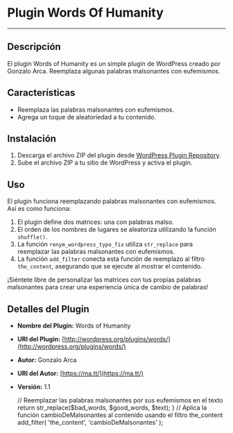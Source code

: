 # Plugin Words Of Humanity

---

## Descripción

El plugin Words of Humanity es un simple plugin de WordPress creado por Gonzalo Arca. Reemplaza algunas palabras malsonantes con eufemismos.

## Características

- Reemplaza las palabras malsonantes con eufemismos.
- Agrega un toque de aleatoriedad a tu contenido.

## Instalación

1. Descarga el archivo ZIP del plugin desde [WordPress Plugin Repository](http://wordpress.org/plugins/words/).
2. Sube el archivo ZIP a tu sitio de WordPress y activa el plugin.

## Uso

El plugin funciona reemplazando palabras malsonantes con eufemismos. Así es como funciona:

1. El plugin define dos matrices: una con palabras malso.
2. El orden de los nombres de lugares se aleatoriza utilizando la función `shuffle()`.
3. La función `renym_wordpress_typo_fix` utiliza `str_replace` para reemplazar las palabras malsonantes con eufemismos.
4. La función `add_filter` conecta esta función de reemplazo al filtro `the_content`, asegurando que se ejecute al mostrar el contenido.

¡Siéntete libre de personalizar las matrices con tus propias palabras malsonantes para crear una experiencia única de cambio de palabras!

## Detalles del Plugin

- **Nombre del Plugin:** Words of Humanity
- **URI del Plugin:** [http://wordpress.org/plugins/words/](http://wordpress.org/plugins/words/)
- **Autor:** Gonzalo Arca
- **URI del Autor:** [https://ma.tt/](https://ma.tt/)
- **Versión:** 1.1

    // Reemplazar las palabras malsonantes por sus eufemismos en el texto
    return str_replace($bad_words, $good_words, $text);
    }
    // Aplica la función cambioDeMalsonantes al contenido usando el filtro the_content
    add_filter( 'the_content', 'cambioDeMalsonantes' );

```
